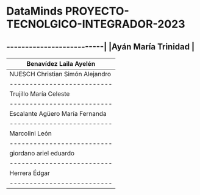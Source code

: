 # DataMinds PROYECTO-TECNOLGICO-INTEGRADOR-2023
--------------------------|
|Ayán	María Trinidad      |
--------------------------
|Benavídez	Laila Ayelén	  |
--------------------------|
|NUESCH	Christian Simón Alejandro|
--------------------------|
|Trujillo	María Celeste	|
--------------------------|
|Escalante Agüero	María Fernanda	|
--------------------------|
|Marcolini	León	|
--------------------------|
|giordano	ariel eduardo	|
--------------------------|
|Herrera	Édgar	|
--------------------------|
